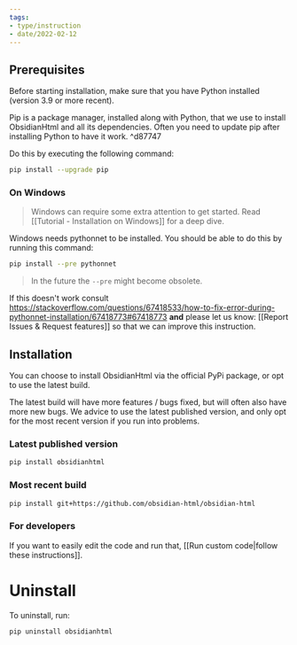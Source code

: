 ```yaml
---
tags:
- type/instruction
- date/2022-02-12
---
```


## Prerequisites
Before starting installation, make sure that you have Python installed (version 3.9 or more recent).

Pip is a package manager, installed along with Python, that we use to install ObsidianHtml and all its dependencies. Often you need to update pip after installing Python to have it work. ^d87747

Do this by executing the following command:
``` bash
pip install --upgrade pip
```

### On Windows
> Windows can require some extra attention to get started. Read [[Tutorial - Installation on Windows]] for a deep dive.

Windows needs pythonnet to be installed. You should be able to do this by running this command:
``` bash
pip install --pre pythonnet
```

> In the future the `--pre` might become obsolete.

If this doesn't work consult https://stackoverflow.com/questions/67418533/how-to-fix-error-during-pythonnet-installation/67418773#67418773 **and** please let us know: [[Report Issues & Request features]] so that we can improve this instruction.

## Installation
You can choose to install ObsidianHtml via the official PyPi package, or opt to use the latest build. 

The latest build will have more features / bugs fixed, but will often also have more new bugs. We advice to use the latest published version, and only opt for the most recent version if you run into problems. 

### Latest published version
``` bash
pip install obsidianhtml
```

### Most recent build
``` bash
pip install git+https://github.com/obsidian-html/obsidian-html
```

### For developers
If you want to easily edit the code and run that, [[Run custom code|follow these instructions]].

# Uninstall
To uninstall, run:
``` bash
pip uninstall obsidianhtml
```